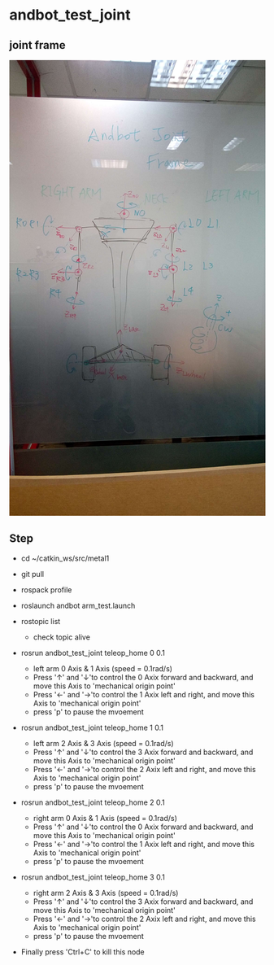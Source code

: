 # andbot_test_joint

## joint frame 
![](https://github.com/ChingHengWang/andbot_test_joint/blob/master/ref/joint_frame.jpeg)

## Step
* cd ~/catkin_ws/src/metal1
* git pull
* rospack profile
* roslaunch andbot arm_test.launch 
* rostopic list
  * check topic alive

* rosrun andbot_test_joint teleop_home 0 0.1
  * left arm 0 Axis & 1 Axis (speed = 0.1rad/s)
  * Press '↑' and '↓'to control the 0 Axix forward and backward, and move this Axis to 'mechanical origin point'
  * Press '←' and '→'to control the 1 Axix left and right, and move this Axis to 'mechanical origin point'
  * press 'p' to pause the mvoement
  
* rosrun andbot_test_joint teleop_home 1 0.1
  * left arm 2 Axis & 3 Axis (speed = 0.1rad/s)
  * Press '↑' and '↓'to control the 3 Axix forward and backward, and move this Axis to 'mechanical origin point'
  * Press '←' and '→'to control the 2 Axix left and right, and move this Axis to 'mechanical origin point'
  * press 'p' to pause the mvoement
  
* rosrun andbot_test_joint teleop_home 2 0.1
  * right arm 0 Axis & 1 Axis (speed = 0.1rad/s)
  * Press '↑' and '↓'to control the 0 Axix forward and backward, and move this Axis to 'mechanical origin point'
  * Press '←' and '→'to control the 1 Axix left and right, and move this Axis to 'mechanical origin point'
  * press 'p' to pause the mvoement
  
* rosrun andbot_test_joint teleop_home 3 0.1
  * right arm 2 Axis & 3 Axis (speed = 0.1rad/s)
  * Press '↑' and '↓'to control the 3 Axix forward and backward, and move this Axis to 'mechanical origin point'
  * Press '←' and '→'to control the 2 Axix left and right, and move this Axis to 'mechanical origin point'
  * press 'p' to pause the mvoement

* Finally press 'Ctrl+C' to kill this node
